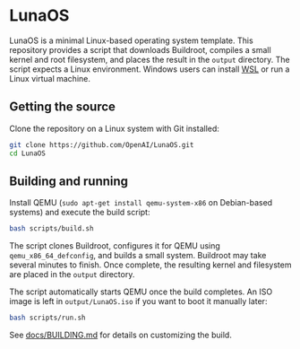 # LunaOS

LunaOS is a minimal Linux-based operating system template. This repository
provides a script that downloads Buildroot, compiles a small kernel and root
filesystem, and places the result in the `output` directory. The script expects
a Linux environment. Windows users can install
[WSL](https://learn.microsoft.com/windows/wsl/) or run a Linux virtual machine.

## Getting the source
Clone the repository on a Linux system with Git installed:

```bash
git clone https://github.com/OpenAI/LunaOS.git
cd LunaOS
```


## Building and running
Install QEMU (`sudo apt-get install qemu-system-x86` on Debian-based systems)
and execute the build script:
```bash
bash scripts/build.sh
```
The script clones Buildroot, configures it for QEMU using
`qemu_x86_64_defconfig`, and builds a small system. Buildroot may take several
minutes to finish. Once complete, the resulting kernel and filesystem are placed
in the `output` directory.

The script automatically starts QEMU once the build completes. An ISO image is
left in `output/LunaOS.iso` if you want to boot it manually later:
```bash
bash scripts/run.sh
```

See [docs/BUILDING.md](docs/BUILDING.md) for details on customizing the build.
